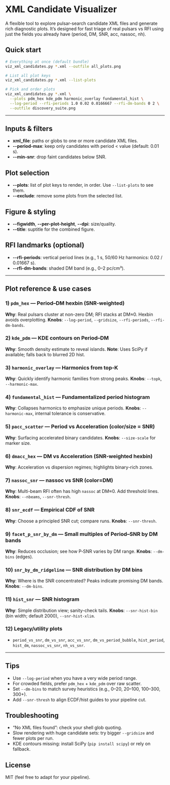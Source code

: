 # XML Candidate Visualizer 

A flexible tool to explore pulsar-search candidate XML files and generate rich diagnostic plots. It’s designed for fast triage of real pulsars vs RFI using just the fields you already have (period, DM, SNR, acc, nassoc, nh).

## Quick start

```bash
# Everything at once (default bundle)
viz_xml_candidates.py *.xml --outfile all_plots.png

# List all plot keys
viz_xml_candidates.py *.xml --list-plots

# Pick and order plots
viz_xml_candidates.py *.xml \
  --plots pdm_hex kde_pdm harmonic_overlay fundamental_hist \
  --log-period --rfi-periods 1.0 0.02 0.0166667 --rfi-dm-bands 0 2 \
  --outfile discovery_suite.png
```

---

## Inputs & filters

* **xml\_file**: paths or globs to one or more candidate XML files.
* **--period-max**: keep only candidates with period < value (default: 0.01 s).
* **--min-snr**: drop faint candidates below SNR.

## Plot selection

* **--plots**: list of plot keys to render, in order. Use `--list-plots` to see them.
* **--exclude**: remove some plots from the selected list.

## Figure & styling

* **--figwidth**, **--per-plot-height**, **--dpi**: size/quality.
* **--title**: suptitle for the combined figure.

## RFI landmarks (optional)

* **--rfi-periods**: vertical period lines (e.g., 1 s, 50/60 Hz harmonics: 0.02 / 0.01667 s).
* **--rfi-dm-bands**: shaded DM band (e.g., 0–2 pc/cm³).

---

## Plot reference & use cases

### 1) `pdm_hex` — Period–DM hexbin (SNR-weighted)

**Why**: Real pulsars cluster at non-zero DM; RFI stacks at DM≈0. Hexbin avoids overplotting.
**Knobs**: `--log-period`, `--gridsize`, `--rfi-periods`, `--rfi-dm-bands`.

### 2) `kde_pdm` — KDE contours on Period–DM

**Why**: Smooth density estimate to reveal islands.
**Note**: Uses SciPy if available; falls back to blurred 2D hist.

### 3) `harmonic_overlay` — Harmonics from top‑K

**Why**: Quickly identify harmonic families from strong peaks.
**Knobs**: `--topk`, `--harmonic-max`.

### 4) `fundamental_hist` — Fundamentalized period histogram

**Why**: Collapses harmonics to emphasize unique periods.
**Knobs**: `--harmonic-max`, internal tolerance is conservative.

### 5) `pacc_scatter` — Period vs Acceleration (color/size = SNR)

**Why**: Surfacing accelerated binary candidates.
**Knobs**: `--size-scale` for marker size.

### 6) `dmacc_hex` — DM vs Acceleration (SNR-weighted hexbin)

**Why**: Acceleration vs dispersion regimes; highlights binary-rich zones.

### 7) `nassoc_snr` — nassoc vs SNR (color=DM)

**Why**: Multi-beam RFI often has high `nassoc` at DM≈0. Add threshold lines.
**Knobs**: `--nbeams`, `--snr-thresh`.

### 8) `snr_ecdf` — Empirical CDF of SNR

**Why**: Choose a principled SNR cut; compare runs.
**Knobs**: `--snr-thresh`.

### 9) `facet_p_snr_by_dm` — Small multiples of Period–SNR by DM bands

**Why**: Reduces occlusion; see how P‐SNR varies by DM range.
**Knobs**: `--dm-bins` (edges).

### 10) `snr_by_dm_ridgeline` — SNR distribution by DM bins

**Why**: Where is the SNR concentrated? Peaks indicate promising DM bands.
**Knobs**: `--dm-bins`.

### 11) `hist_snr` — SNR histogram

**Why**: Simple distribution view; sanity-check tails.
**Knobs**: `--snr-hist-bin` (bin width; default 2000), `--snr-hist-xlim`.

### 12) Legacy/utility plots

* `period_vs_snr`, `dm_vs_snr`, `acc_vs_snr`, `dm_vs_period_bubble`, `hist_period`, `hist_dm`, `nassoc_vs_snr`, `nh_vs_snr`.

---

## Tips

* Use `--log-period` when you have a very wide period range.
* For crowded fields, prefer `pdm_hex` + `kde_pdm` over raw scatter.
* Set `--dm-bins` to match survey heuristics (e.g., 0–20, 20–100, 100–300, 300+).
* Add `--snr-thresh` to align ECDF/hist guides to your pipeline cut.

## Troubleshooting

* “No XML files found”: check your shell glob quoting.
* Slow rendering with huge candidate sets: try bigger `--gridsize` and fewer plots per run.
* KDE contours missing: install SciPy (`pip install scipy`) or rely on fallback.

## License

MIT (feel free to adapt for your pipeline).

